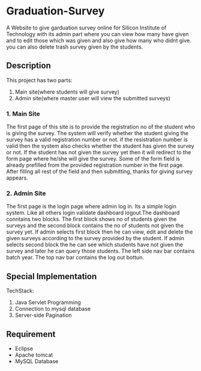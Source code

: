 # Graduation-Survey
A Website to give garduation survey online for Silicon Institute of Technology with its admin part where you can view how many have given and to edit those which was given and also give how many who didnt give. you can also delete trash survey given by the students.

## Description
This project has two parts:
1. Main site(where students will give survey)
2. Admin site(where master user will view the submitted surveys)

### 1. Main Site
The first page of this site is to provide the registration no of the student who is giving the survey. The system will verify whether the student giving the survey has a valid registration number or not. if the resistration number is valid then the system also checks whether the student has given the survey or not. If the student has not given the survey yet then it will redirect to the form page where he/she will give the survey. Some of the form field is already prefilled from the provided registration number in the first page. After filling all rest of the field and then submitting, thanks for giving survey appears.
### 2. Admin Site
The first page is the login page where admin log in. Its a simple login system. Like all others login validate dashboard logout.The dashboard conntains two blocks. The first block shows no of students given the surveys and the second block contains the no of students not given the survey yet. If admin selects first block then he can view, edit and delete the given surveys according to the survey provided by the student. If admin selects second block the he can see which students have not given the survey and later he can query those students. The left side nav bar contains batch year. The top nav bar contains the log out bottun.

## Special Implementation
TechStack:
1. Java Servlet Programming
2. Connection to mysql database
3. Server-side Pagination

## Requirement
* Eclipse
* Apache tomcat
* MySQL Database
